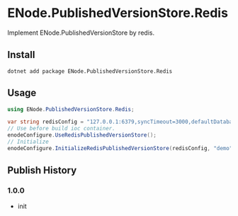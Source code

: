 # ENode.PublishedVersionStore.Redis
Implement ENode.PublishedVersionStore by redis.

## Install

```
dotnet add package ENode.PublishedVersionStore.Redis
```

## Usage

```csharp
using ENode.PublishedVersionStore.Redis;

var string redisConfig = "127.0.0.1:6379,syncTimeout=3000,defaultDatabase=0,name=demo,allowAdmin=false";
// Use before build ioc container.
enodeConfigure.UseRedisPublishedVersionStore();
// Initialize
enodeConfigure.InitializeRedisPublishedVersionStore(redisConfig, "demo");

```

## Publish History

### 1.0.0

- init
